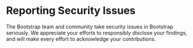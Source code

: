# Reporting Security Issues

The Bootstrap team and community take security issues in Bootstrap seriously. We appreciate your efforts to responsibly disclose your findings, and will make every effort to acknowledge your contributions.